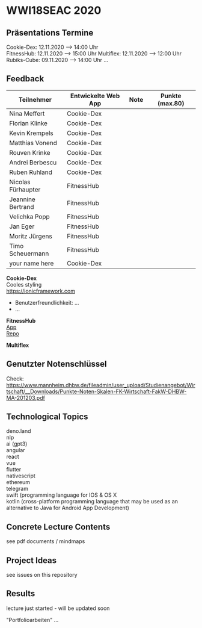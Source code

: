 # WWI18SEAC 2020

## Präsentations Termine
Cookie-Dex: 12.11.2020 --> 14:00 Uhr  
FitnessHub: 12.11.2020 --> 15:00 Uhr
Multiflex: 12.11.2020 --> 12:00 Uhr
Rubiks-Cube: 09.11.2020 --> 14:00 Uhr
...

## Feedback

| Teilnehmer | Entwickelte Web App | Note | Punkte (max.80)
|----------------------|----------|----------|------|
| Nina Meffert | Cookie-Dex |   |  |
| Florian Klinke | Cookie-Dex |   |  |
| Kevin Krempels | Cookie-Dex |   |  |
| Matthias Vonend | Cookie-Dex |   |  | 
| Rouven Krinke | Cookie-Dex |   |  | 
| Andrei Berbescu | Cookie-Dex |   |  |
| Ruben Ruhland | Cookie-Dex |   |  |
| Nicolas Fürhaupter | FitnessHub |   |  |
| Jeannine Bertrand | FitnessHub |   |  |
| Velichka Popp | FitnessHub |   |  |
| Jan Eger | FitnessHub |   |  |
| Moritz Jürgens | FitnessHub |   |  |
| Timo Scheuermann | FitnessHub |   |  |
| your name here | Cookie-Dex |   |  |


**Cookie-Dex**  
Cooles styling  
https://ionicframework.com  

- Benutzerfreundlichkeit: ...
- ...


**FitnessHub**  
[App](https://fitnesshub.app/)  
[Repo](https://github.com/TimoScheuermann/FitnessHub)

**Multiflex**


## Genutzter Notenschlüssel
Check: https://www.mannheim.dhbw.de/fileadmin/user_upload/Studienangebot/Wirtschaft/__Downloads/Punkte-Noten-Skalen-FK-Wirtschaft-FakW-DHBW-MA-201203.pdf

## Technological Topics
deno.land  
nlp  
ai (gpt3)  
angular  
react  
vue  
flutter  
nativescript  
ethereum  
telegram  
swift (programming language for IOS & OS X  
kotlin (cross-platform programming language that may be used as an alternative to Java for Android App Development)


## Concrete Lecture Contents 
see pdf documents / mindmaps


## Project Ideas
see issues on this repository


## Results
lecture just started - will be updated soon

"Portfolioarbeiten"
...

